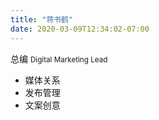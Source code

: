 ```yaml
---
title: "蒋书鹤"
date: 2020-03-09T12:34:02-07:00
---
```


总编 <small>Digital Marketing Lead</small>

*   媒体关系
*   发布管理
*   文案创意
